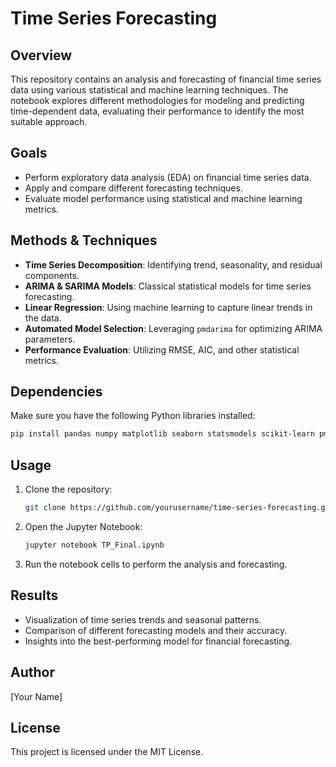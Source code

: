 # Time Series Forecasting

## Overview
This repository contains an analysis and forecasting of financial time series data using various statistical and machine learning techniques. The notebook explores different methodologies for modeling and predicting time-dependent data, evaluating their performance to identify the most suitable approach.

## Goals
- Perform exploratory data analysis (EDA) on financial time series data.
- Apply and compare different forecasting techniques.
- Evaluate model performance using statistical and machine learning metrics.

## Methods & Techniques
- **Time Series Decomposition**: Identifying trend, seasonality, and residual components.
- **ARIMA & SARIMA Models**: Classical statistical models for time series forecasting.
- **Linear Regression**: Using machine learning to capture linear trends in the data.
- **Automated Model Selection**: Leveraging `pmdarima` for optimizing ARIMA parameters.
- **Performance Evaluation**: Utilizing RMSE, AIC, and other statistical metrics.

## Dependencies
Make sure you have the following Python libraries installed:
```bash
pip install pandas numpy matplotlib seaborn statsmodels scikit-learn pmdarima
```

## Usage
1. Clone the repository:
   ```bash
   git clone https://github.com/yourusername/time-series-forecasting.git
   ```
2. Open the Jupyter Notebook:
   ```bash
   jupyter notebook TP_Final.ipynb
   ```
3. Run the notebook cells to perform the analysis and forecasting.

## Results
- Visualization of time series trends and seasonal patterns.
- Comparison of different forecasting models and their accuracy.
- Insights into the best-performing model for financial forecasting.

## Author
[Your Name]

## License
This project is licensed under the MIT License.

